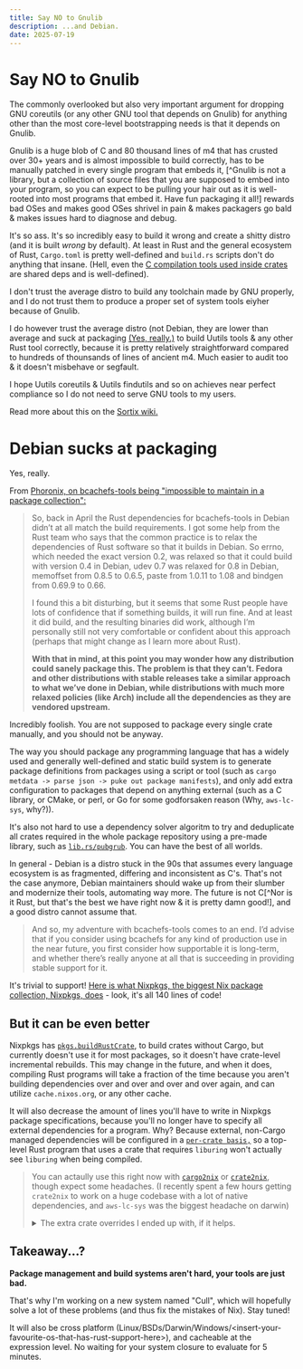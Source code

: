 ```yaml
---
title: Say NO to Gnulib
description: ...and Debian.
date: 2025-07-19
---
```


# Say NO to Gnulib

The commonly overlooked but also very important argument for dropping GNU
coreutils (or any other GNU tool that depends on Gnulib) for anything other than
the most core-level bootstrapping needs is that it depends on Gnulib.

Gnulib is a huge blob of C and 80 thousand lines of m4 that has crusted over 30+
years and is almost impossible to build correctly, has to be manually patched in
every single program that embeds it, [^Gnulib is not a library, but a collection
of source files that you are supposed to embed into your program, so you can
expect to be pulling your hair out as it is well-rooted into most programs that
embed it. Have fun packaging it all!] rewards bad OSes and makes good OSes
shrivel in pain & makes packagers go bald & makes issues hard to diagnose and
debug.

It's so ass. It's so incredibly easy to build it wrong and create a shitty
distro (and it is built _wrong_ by default). At least in Rust and the general
ecosystem of Rust, `Cargo.toml` is pretty well-defined and `build.rs` scripts
don't do anything that insane. (Hell, even the
[C compilation tools used inside crates](https://lib.rs/cc) are shared deps and
is well-defined).

I don't trust the average distro to build any toolchain made by GNU properly,
and I do not trust them to produce a proper set of system tools eiyher because
of Gnulib.

I do however trust the average distro (not Debian, they are lower than average
and suck at packaging [(Yes, really.)](#debian-sucks-at-packaging) to build
Uutils tools & any other Rust tool correctly, because it is pretty relatively
straightforward compared to hundreds of thounsands of lines of ancient m4. Much
easier to audit too & it doesn't misbehave or segfault.

I hope Uutils coreutils & Uutils findutils and so on achieves near perfect
compliance so I do not need to serve GNU tools to my users.

Read more about this on the
[Sortix wiki.](https://gitlab.com/sortix/sortix/-/wikis/Gnulib)

# Debian sucks at packaging

Yes, really.

From
[Phoronix, on bcachefs-tools being "impossible to maintain in a package collection":](https://www.phoronix.com/news/Debian-Orphans-Bcachefs-Tools)

> So, back in April the Rust dependencies for bcachefs-tools in Debian didn’t at
> all match the build requirements. I got some help from the Rust team who says
> that the common practice is to relax the dependencies of Rust software so that
> it builds in Debian. So errno, which needed the exact version 0.2, was relaxed
> so that it could build with version 0.4 in Debian, udev 0.7 was relaxed for
> 0.8 in Debian, memoffset from 0.8.5 to 0.6.5, paste from 1.0.11 to 1.08 and
> bindgen from 0.69.9 to 0.66.
>
> I found this a bit disturbing, but it seems that some Rust people have lots of
> confidence that if something builds, it will run fine. And at least it did
> build, and the resulting binaries did work, although I’m personally still not
> very comfortable or confident about this approach (perhaps that might change
> as I learn more about Rust).
>
> **With that in mind, at this point you may wonder how any distribution could
> sanely package this. The problem is that they can’t. Fedora and other
> distributions with stable releases take a similar approach to what we’ve done
> in Debian, while distributions with much more relaxed policies (like Arch)
> include all the dependencies as they are vendored upstream.**

Incredibly foolish. You are not supposed to package every single crate manually,
and you should not be anyway.

The way you should package any programming language that has a widely used and
generally well-defined and static build system is to generate package
definitions from packages using a script or tool (such as
`cargo metdata -> parse json -> puke out package manifests`), and only add extra
configuration to packages that depend on anything external (such as a C library,
or CMake, or perl, or Go for some godforsaken reason (Why, `aws-lc-sys`, why?)).

It's also not hard to use a dependency solver algoritm to try and deduplicate
all crates required in the whole package repository using a pre-made library,
such as [`lib.rs/pubgrub`](https://lib.rs/crates/pubgrub). You can have the best
of all worlds.

In general - Debian is a distro stuck in the 90s that assumes every language
ecosystem is as fragmented, differing and inconsistent as C's. That's not the
case anymore, Debian maintainers should wake up from their slumber and modernize
their tools, automating way more. The future is not C[^Nor is it Rust, but
that's the best we have right now & it is pretty damn good!], and a good distro
cannot assume that.

> And so, my adventure with bcachefs-tools comes to an end. I’d advise that if
> you consider using bcachefs for any kind of production use in the near future,
> you first consider how supportable it is long-term, and whether there’s really
> anyone at all that is succeeding in providing stable support for it.

It's trivial to support!
[Here is what Nixpkgs, the biggest Nix package
collection, Nixpkgs, does](^https://github.com/NixOS/nixpkgs/blob/6e987485eb2c77e5dcc5af4e3c70843711ef9251/pkgs/by-name/bc/bcachefs-tools/package.nix) -
look, it's all 140 lines of code!

## But it can be even better

Nixpkgs has [`pkgs.buildRustCrate`](https://noogle.dev/f/pkgs/buildRustCrate),
to build crates without Cargo, but currently doesn't use it for most packages,
so it doesn't have crate-level incremental rebuilds. This may change in the
future, and when it does, compiling Rust programs will take a fraction of the
time because you aren't building dependencies over and over and over and over
again, and can utilize `cache.nixos.org`, or any other cache.

It will also decrease the amount of lines you'll have to write in Nixpkgs
package specifications, because you'll no longer have to specify all external
dependencies for a program. Why? Because external, non-Cargo managed
dependencies will be configured in a
[`per-crate basis,`](https://github.com/NixOS/nixpkgs/blob/f101cc2c243f0f3869f9a214d71b736c66b5317a/pkgs/build-support/rust/default-crate-overrides.nix)
so a top-level Rust program that uses a crate that requires `liburing` won't
actually see `liburing` when being compiled.

<blockquote>

You can actaully use this right now with
[`cargo2nix`](https://github.com/cargo2nix/cargo2nix) or
[`crate2nix`](https://github.com/nix-community/crate2nix), though expect some
headaches. (I recently spent a few hours getting `crate2nix` to work on a huge
codebase with a lot of native dependencies, and `aws-lc-sys` was the biggest
headache on darwin)

<details>
<summary>The extra crate overrides I ended up with, if it helps.</summary>

```nix
{ pkgs, ... }:
{
  openssl = old: {
    buildInputs = old.buildInputs or [ ] ++ [
      pkgs.openssl
    ];
  };

  openssl-sys = old: {
    RUSTFLAGS = "--cfg ossl111 --cfg ossl110 --cfg ossl101";

    "${pkgs.stdenv.buildPlatform.rust.cargoEnvVarTarget}_OPENSSL_DIR" = "${pkgs.openssl.dev}";
    OPENSSL_NO_VENDOR = "1";
    OPENSSL_STATIC = "0";
  };

  aws-lc-sys = old: {
    nativeBuildInputs = old.nativeBuildInputs or [ ] ++ [
      pkgs.cmake
      pkgs.go
      pkgs.libclang
      pkgs.perl
      pkgs.nasm
    ];
    env.CFLAGS = "-D_DARWIN_C_SOURCE"; # Hours of my life wasted to figure this out.
  };

  librocksdb-sys = old: {
    buildInputs = old.buildInputs or [ ] ++ [
      pkgs.zlib
      pkgs.zstd
      pkgs.bzip2
      pkgs.lz4
    ];
  };

  tokio = old: {
    extraRustcOpts = old.extraRustcOpts or [ ] ++ [
      "--cfg tokio_unstable"
    ];
  };

  uvm_syn = old: {
    extraRustcOpts = old.extraRustcOpts or [ ] ++ [
      "-Awarnings"
    ];
  };

  pyo3_build_config = old: {
    buildInputs = old.buildInputs or [ ] ++ [
      pkgs.python313
    ];
  };
}
```

I also had to patch the `Cargo.nix` generator because it was not handling or
even exposing a way to enable extra cfg flags separately, but maybe this is
fixed in `cargo2nix`?

Anyway, we do not talk about the general state of Nix/Nixpkgs/NixOS tooling.
(But it's still better than every other distro out there)

</details>
</blockquote>

## Takeaway...?

**Package management and build systems aren't hard, your tools are just bad.**

That's why I'm working on a new system named "Cull", which will hopefully solve
a lot of these problems (and thus fix the mistakes of Nix). Stay tuned!

It will also be cross platform
(Linux/BSDs/Darwin/Windows/\<insert-your-favourite-os-that-has-rust-support-here>),
and cacheable at the expression level. No waiting for your system closure to
evaluate for 5 minutes.

